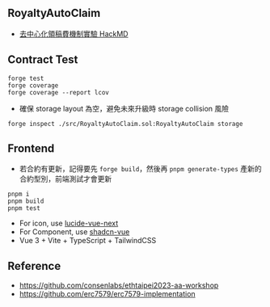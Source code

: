 ## RoyaltyAutoClaim

- [去中心化領稿費機制實驗 HackMD](https://hackmd.io/@nic619/SkZDIp2GJl?utm_source=substack&utm_medium=email)

## Contract Test

```
forge test
forge coverage
forge coverage --report lcov 
```

- 確保 storage layout 為空，避免未來升級時 storage collision 風險

```
forge inspect ./src/RoyaltyAutoClaim.sol:RoyaltyAutoClaim storage
```

## Frontend

- 若合約有更新，記得要先 `forge build`，然後再 `pnpm generate-types` 產新的合約型別，前端測試才會更新

```
pnpm i
pnpm build
pnpm test
```

- For icon, use [lucide-vue-next](https://lucide.dev/icons)
- For Component, use [shadcn-vue](https://www.shadcn-vue.com/docs/components/accordion.html)
- Vue 3 + Vite + TypeScript + TailwindCSS


## Reference

- https://github.com/consenlabs/ethtaipei2023-aa-workshop
- https://github.com/erc7579/erc7579-implementation
